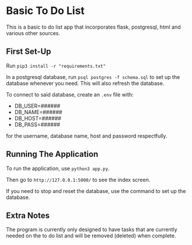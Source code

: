# Basic To Do List

This is a basic to do list app that incorporates flask, postgresql, html and various other sources.

## First Set-Up

Run `pip3 install -r "requirements.txt"`

In a postgresql database, run `psql postgres -f schema.sql` to set up the database whenever you need. This will also refresh the database.

To connect to said database, create an `.env` file with:

- DB_USER=######
- DB_NAME=######
- DB_HOST=######
- DB_PASS=######

for the username, database name, host and password respectfully.

## Running The Application

To run the application, use `python3 app.py`.

Then go to `http://127.0.0.1:5000/` to see the index screen.

If you need to stop and reset the database, use the command to set up the database.

## Extra Notes

The program is currently only designed to have tasks that are currently needed on the to do list and will be removed (deleted) when complete.
